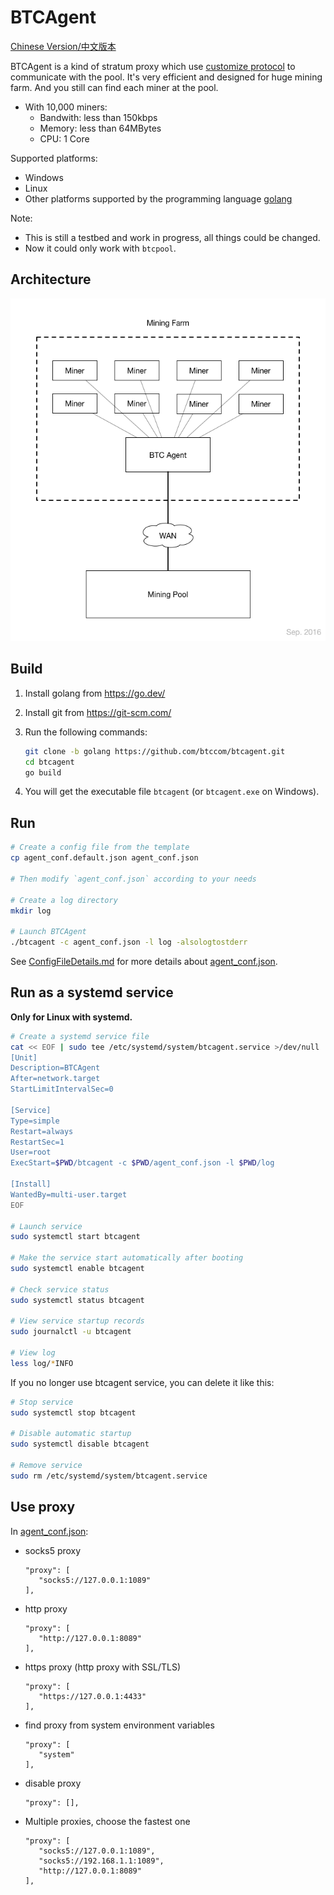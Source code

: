 # BTCAgent

[Chinese Version/中文版本](README-zhCN.md)

BTCAgent is a kind of stratum proxy which use [customize protocol](https://github.com/btccom/btcpool/blob/master/docs/AGENT.md) to communicate with the pool. It's very efficient and designed for huge mining farm. And you still can find each miner at the pool.

* With 10,000 miners:
  * Bandwith: less than 150kbps
  * Memory: less than 64MBytes
  * CPU: 1 Core

Supported platforms:
* Windows
* Linux
* Other platforms supported by the programming language [golang](https://go.dev/)

Note:
* This is still a testbed and work in progress, all things could be changed.
* Now it could only work with `btcpool`.

## Architecture

![Architecture](docs/architecture.png)

## Build

1. Install golang from https://go.dev/

2. Install git from https://git-scm.com/

3. Run the following commands:
   ```bash
   git clone -b golang https://github.com/btccom/btcagent.git
   cd btcagent
   go build
   ```

4. You will get the executable file `btcagent` (or `btcagent.exe` on Windows).

## Run

```bash
# Create a config file from the template
cp agent_conf.default.json agent_conf.json

# Then modify `agent_conf.json` according to your needs

# Create a log directory
mkdir log

# Launch BTCAgent
./btcagent -c agent_conf.json -l log -alsologtostderr
```

See [ConfigFileDetails.md](docs/ConfigFileDetails.md) for more details about [agent_conf.json](agent_conf.default.json).

## Run as a systemd service

**Only for Linux with systemd.**

```bash
# Create a systemd service file
cat << EOF | sudo tee /etc/systemd/system/btcagent.service >/dev/null
[Unit]
Description=BTCAgent
After=network.target
StartLimitIntervalSec=0

[Service]
Type=simple
Restart=always
RestartSec=1
User=root
ExecStart=$PWD/btcagent -c $PWD/agent_conf.json -l $PWD/log

[Install]
WantedBy=multi-user.target
EOF

# Launch service
sudo systemctl start btcagent

# Make the service start automatically after booting
sudo systemctl enable btcagent

# Check service status
sudo systemctl status btcagent

# View service startup records
sudo journalctl -u btcagent

# View log
less log/*INFO
```

If you no longer use btcagent service, you can delete it like this:

```bash
# Stop service
sudo systemctl stop btcagent

# Disable automatic startup
sudo systemctl disable btcagent

# Remove service
sudo rm /etc/systemd/system/btcagent.service
```

## Use proxy

In [agent_conf.json](agent_conf.default.json):

* socks5 proxy
   ```
   "proxy": [
      "socks5://127.0.0.1:1089"
   ],
   ```
* http proxy
   ```
   "proxy": [
      "http://127.0.0.1:8089"
   ],
   ```
* https proxy (http proxy with SSL/TLS)
   ```
   "proxy": [
      "https://127.0.0.1:4433"
   ],
   ```
* find proxy from system environment variables
   ```
   "proxy": [
      "system"
   ],
   ```
* disable proxy
   ```
   "proxy": [],
   ```
* Multiple proxies, choose the fastest one
   ```
   "proxy": [
      "socks5://127.0.0.1:1089",
      "socks5://192.168.1.1:1089",
      "http://127.0.0.1:8089"
   ],
   ```
